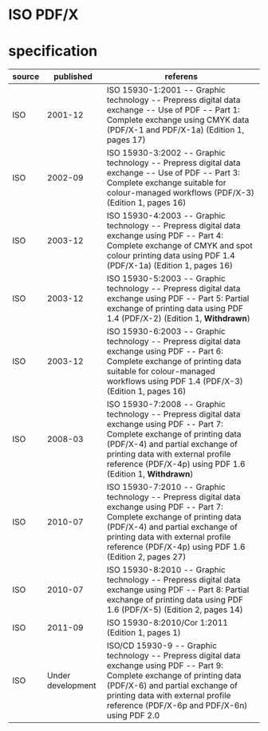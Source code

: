 # ISO PDF/X
# specification
| source | published | referens
| ------ | --------- | -------- 
| ISO    | 2001-12   | ISO 15930-1:2001 -- Graphic technology -- Prepress digital data exchange -- Use of PDF -- Part 1: Complete exchange using CMYK data (PDF/X-1 and PDF/X-1a) (Edition 1, pages 17)
| ISO    |  2002-09  | ISO 15930-3:2002 -- Graphic technology -- Prepress digital data exchange -- Use of PDF -- Part 3: Complete exchange suitable for colour-managed workflows (PDF/X-3) (Edition 1, pages 16)
| ISO    | 2003-12   | ISO 15930-4:2003 -- Graphic technology -- Prepress digital data exchange using PDF -- Part 4: Complete exchange of CMYK and spot colour printing data using PDF 1.4 (PDF/X-1a) (Edition 1, pages 16)
| ISO    | 2003-12   | ISO 15930-5:2003 -- Graphic technology -- Prepress digital data exchange using PDF -- Part 5: Partial exchange of printing data using PDF 1.4 (PDF/X-2) (Edition 1, **Withdrawn**)
| ISO    | 2003-12   | ISO 15930-6:2003 -- Graphic technology -- Prepress digital data exchange using PDF -- Part 6: Complete exchange of printing data suitable for colour-managed workflows using PDF 1.4 (PDF/X-3) (Edition 1, pages 16)
| ISO    | 2008-03   | ISO 15930-7:2008 -- Graphic technology -- Prepress digital data exchange using PDF -- Part 7: Complete exchange of printing data (PDF/X-4) and partial exchange of printing data with external profile reference (PDF/X-4p) using PDF 1.6 (Edition 1, **Withdrawn**)
| ISO    | 2010-07   | ISO 15930-7:2010 -- Graphic technology -- Prepress digital data exchange using PDF -- Part 7: Complete exchange of printing data (PDF/X-4) and partial exchange of printing data with external profile reference (PDF/X-4p) using PDF 1.6 (Edition 2, pages 27)
| ISO    | 2010-07   | ISO 15930-8:2010 -- Graphic technology -- Prepress digital data exchange using PDF -- Part 8: Partial exchange of printing data using PDF 1.6 (PDF/X-5) (Edition 2, pages 14)
| ISO    | 2011-09   | ISO 15930-8:2010/Cor 1:2011  (Edition 1, pages 1)
| ISO    | Under development | ISO/CD 15930-9 -- Graphic technology -- Prepress digital data exchange using PDF -- Part 9: Complete exchange of printing data (PDF/X-6) and partial exchange of printing data with external profile reference (PDF/X-6p and PDF/X-6n) using PDF 2.0

